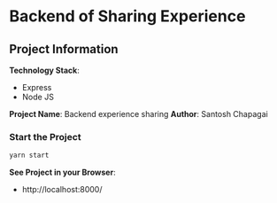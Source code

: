 # Backend of Sharing Experience

## Project Information
**Technology Stack**:
- Express
- Node JS

**Project Name**: Backend experience sharing
**Author**: Santosh Chapagai

### Start the Project
```sh
yarn start
```
**See Project in your Browser**:
- http://localhost:8000/
